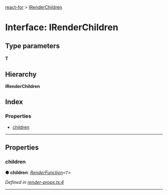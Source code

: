 [react-for](../README.md) > [IRenderChildren](../interfaces/irenderchildren.md)

# Interface: IRenderChildren

## Type parameters
#### T 
## Hierarchy

**IRenderChildren**

## Index

### Properties

* [children](irenderchildren.md#children)

---

## Properties

<a id="children"></a>

###  children

**● children**: *[RenderFunction](../#renderfunction)<`T`>*

*Defined in [render-props.ts:4](https://github.com/MJez29/react-for/blob/171c15c/src/render-props.ts#L4)*

___

